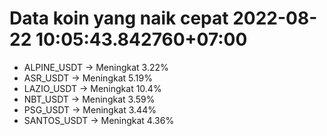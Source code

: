 # Data koin yang naik cepat 2022-08-22 10:05:43.842760+07:00

* ALPINE_USDT -> Meningkat 3.22%
* ASR_USDT -> Meningkat 5.19%
* LAZIO_USDT -> Meningkat 10.4%
* NBT_USDT -> Meningkat 3.59%
* PSG_USDT -> Meningkat 3.44%
* SANTOS_USDT -> Meningkat 4.36%
